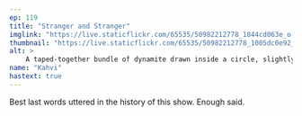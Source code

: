 ```yaml
---
ep: 119
title: "Stranger and Stranger"
imglink: "https://live.staticflickr.com/65535/50982212778_1844cd063e_o.jpg"
thumbnail: "https://live.staticflickr.com/65535/50982212778_1005dc0e92_q.jpg"
alt: >
    A taped-together bundle of dynamite drawn inside a circle, slightly off-centre.
name: "Kahvi"
hastext: true
---
```

Best last words uttered in the history of this show. Enough said.